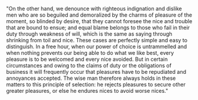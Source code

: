 "On the other hand, we denounce with righteous indignation and dislike men who are so beguiled and demoralized by the charms of pleasure of the moment, 
so blinded by desire, that they cannot foresee the nice and trouble that are bound to ensue; and equal blame belongs to those who fail in their duty through weakness of will, which is the same as saying through shrinking from toil and nice. These cases are perfectly simple and easy to distinguish. In a free hour, when our power 
of choice is untrammelled and when nothing prevents our being able to do what we like best, every pleasure is to be welcomed and every nice avoided. 
But in certain circumstances and owing to the claims of duty or the obligations of business it will frequently occur that pleasures 
have to be repudiated and annoyances accepted. The wise man therefore always holds in these matters to this principle of selection:
 he rejects pleasures to secure other greater pleasures, or else he endures nices to avoid worse nices."        
            